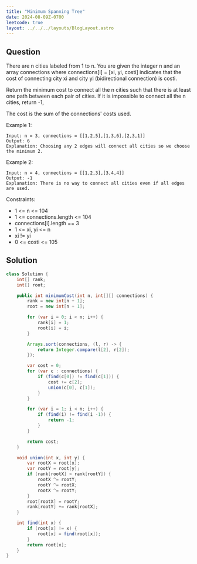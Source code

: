 ```yaml
---
title: "Minimum Spanning Tree"
date: 2024-08-09Z-0700
leetcode: true
layout: ../../../layouts/BlogLayout.astro
---
```


## Question

There are n cities labeled from 1 to n. You are given the integer n and an array connections where connections[i] = [xi, yi, costi] indicates that the cost of connecting city xi and city yi (bidirectional connection) is costi.

Return the minimum cost to connect all the n cities such that there is at least one path between each pair of cities. If it is impossible to connect all the n cities, return -1,

The cost is the sum of the connections' costs used.

Example 1:

```text
Input: n = 3, connections = [[1,2,5],[1,3,6],[2,3,1]]
Output: 6
Explanation: Choosing any 2 edges will connect all cities so we choose the minimum 2.
```

Example 2:

```text
Input: n = 4, connections = [[1,2,3],[3,4,4]]
Output: -1
Explanation: There is no way to connect all cities even if all edges are used.
```

Constraints:

- 1 <= n <= 104
- 1 <= connections.length <= 104
- connections[i].length == 3
- 1 <= xi, yi <= n
- xi != yi
- 0 <= costi <= 105

## Solution

```java
class Solution {
    int[] rank;
    int[] root;

    public int minimumCost(int n, int[][] connections) {
        rank = new int[n + 1];
        root = new int[n + 1];

        for (var i = 0; i < n; i++) {
            rank[i] = 1;
            root[i] = i;
        }

        Arrays.sort(connections, (l, r) -> {
            return Integer.compare(l[2], r[2]);
        });

        var cost = 0;
        for (var c : connections) {
            if (find(c[0]) != find(c[1])) {
                cost += c[2];
                union(c[0], c[1]);
            }
        }

        for (var i = 1; i < n; i++) {
            if (find(i) != find(i -1)) {
                return -1;
            }
        }

        return cost;
    }

    void union(int x, int y) {
        var rootX = root[x];
        var rootY = root[y];
        if (rank[rootX] > rank[rootY]) {
            rootX ^= rootY;
            rootY ^= rootX;
            rootX ^= rootY;
        }
        root[rootX] = rootY;
        rank[rootY] += rank[rootX];
    }

    int find(int x) {
        if (root[x] != x) {
            root[x] = find(root[x]);
        }
        return root[x];
    }
}
```
